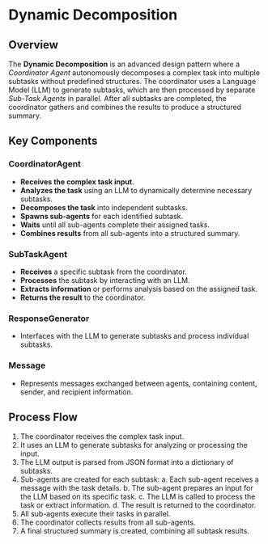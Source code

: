 # Dynamic Decomposition

## Overview
The **Dynamic Decomposition** is an advanced design pattern where a *Coordinator Agent* autonomously decomposes a complex task into multiple subtasks without predefined structures. The coordinator uses a Language Model (LLM) to generate subtasks, which are then processed by separate *Sub-Task Agents* in parallel. After all subtasks are completed, the coordinator gathers and combines the results to produce a structured summary.

## Key Components

### **CoordinatorAgent**
- **Receives the complex task input**.
- **Analyzes the task** using an LLM to dynamically determine necessary subtasks.
- **Decomposes the task** into independent subtasks.
- **Spawns sub-agents** for each identified subtask.
- **Waits** until all sub-agents complete their assigned tasks.
- **Combines results** from all sub-agents into a structured summary.

### **SubTaskAgent**
- **Receives** a specific subtask from the coordinator.
- **Processes** the subtask by interacting with an LLM.
- **Extracts information** or performs analysis based on the assigned task.
- **Returns the result** to the coordinator.

### **ResponseGenerator**
- Interfaces with the LLM to generate subtasks and process individual subtasks.

### **Message**
- Represents messages exchanged between agents, containing content, sender, and recipient information.

## Process Flow

1. The coordinator receives the complex task input.
2. It uses an LLM to generate subtasks for analyzing or processing the input.
3. The LLM output is parsed from JSON format into a dictionary of subtasks.
4. Sub-agents are created for each subtask:
   a. Each sub-agent receives a message with the task details.
   b. The sub-agent prepares an input for the LLM based on its specific task.
   c. The LLM is called to process the task or extract information.
   d. The result is returned to the coordinator.
5. All sub-agents execute their tasks in parallel.
6. The coordinator collects results from all sub-agents.
7. A final structured summary is created, combining all subtask results.